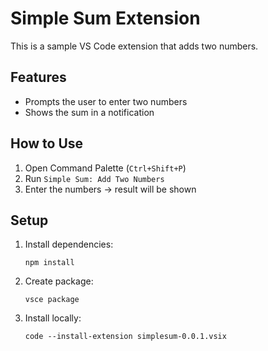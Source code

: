 # Simple Sum Extension

This is a sample VS Code extension that adds two numbers.

## Features
- Prompts the user to enter two numbers
- Shows the sum in a notification

## How to Use
1. Open Command Palette (`Ctrl+Shift+P`)
2. Run `Simple Sum: Add Two Numbers`
3. Enter the numbers → result will be shown

## Setup
1. Install dependencies:
   ```
   npm install
   ```
3. Create package:
   ```
   vsce package
   ```
4. Install locally:
   ```
   code --install-extension simplesum-0.0.1.vsix
   ```
